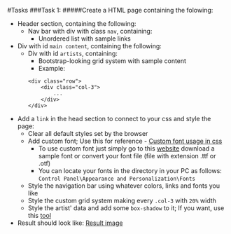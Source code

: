 #Tasks
###Task 1:
#####Create a HTML page containing the folowing:
* Header section, containing the following:
	* Nav bar with div with class `nav`, containing:
		* Unordered list with sample links
* Div with id `main content`, containing the following:
	* Div with id `artists`, containing:
		* Bootstrap-looking grid system with sample content
		* Example:
		```
		<div class="row">
			<div class="col-3">
				...
			</div>
		</div>
		```
* Add a `link` in the head section to connect to your css and style the page:
	* Clear all default styles set by the browser
	* Add custom font; Use this for reference - [Custom font usage in css](http://www.w3schools.com/cssref/css3_pr_font-face_rule.asp)
		* To use custom font just simply go to this [website](http://www.fontsquirrel.com/) download a sample font or convert your font file (file with extension .ttf or .otf)
		* You can locate your fonts in the directory in your PC as follows: `Control Panel\Appearance and Personalization\Fonts`
	* Style the navigation bar using whatever colors, links and fonts you like
	* Style the custom grid system making every `.col-3` with `20%` width
	* Style the artist' data and add some `box-shadow` to it; If you want, use this [tool](http://www.cssmatic.com/box-shadow)
* Result should look like: [Result image](01.StyleWithCSS.png)

<!-- ###Task 2:
#####Create a HTML page containing the folowing:
* Div with id `main-content`, containing:
	* Div with id `gallery`
		* Divs with classes `image-wrapper` (how many times you want); each `image-wrapper` contains:
			* Image with class `image` (whatever image you want)
* Add a style tag in the head tag and write the following `css`:
	```
	* {
		margin: 0;
		padding: 0;
	}
	```
	* This clears all default styles set by the browser (I prefer you use it)
	* Make the main div element:
		* with `90%` width 
		* to be centered with margin
		* `#f1f1f1` color for background
	* Make the div with class `image-wrapper`:
		* with `200px` width
		* make all of these divs on one line `(use displays)`
		* add some `paddings` and `margins`
		* play with the borders
	* Make the images with class `image`:
		* with width `100%`
		* play with the borders

* Result should look like: <a href="https://github.com/KrasiStoyanov/TeamPRO-Lectures/blob/master/WebLectures/Homeworks/01.HTML%26CSSBasics/02.CSSDimensions.png">Result image</a>

###Task 3:
#####Create a HTML page containing the folowing:
* Images with classes `image` and: (9x)
	* `image-top-left`
	* `image-top-middle`
	* `image-top-right`
	* `image-right-middle`
	* `image-bottom-right`
	* `image-bottom-middle`
	* `image-bottom-left`
	* `image-left-middle`
	* `image-absolute-center`
* Add a style tag in the head tag and write the following `css`:
	```
	* {
		margin: 0;
		padding: 0;
	}
	```
	* This clears all default styles set by the browser (I prefer you use it)
	* Make the image with class `image`:
		* with `20%` witdh
		* `absolute` position
	* Make the image with class `image-top-left` go in the top left corner
	* Make the image with class `image-top-middle` go top middle
	* Make the image with class `image-top-right` go in the top right corner
	* Make the image with class `image-right-middle` go right middle
	* Make the image with class `image-bottom-right` go in the bottom right corner
	* Make the image with class `image-bottom-middle` go bottom middle
	* Make the image with class `image-bottom-left` go in the bottom left corner
	* Make the image with class `image-left-middle` go left middle
	* Make the image with class `image-absolute-center` go in the absolute center

* Result should look like: <a href="https://github.com/KrasiStoyanov/TeamPRO-Lectures/blob/master/WebLectures/Homeworks/01.HTML%26CSSBasics/03.CSSPositionsAndDisplays.png">Result image</a> -->
